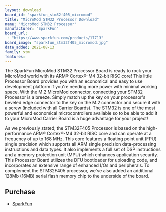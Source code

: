 ```yaml
---
layout: download
board_id: "sparkfun_stm32f405_micromod"
title: "MicroMod STM32 Processor Download"
name: "MicroMod STM32 Processor"
manufacturer: "SparkFun"
board_url:
 - "https://www.sparkfun.com/products/17713"
board_image: "sparkfun_stm32f405_micromod.jpg"
date_added: 2021-08-13
family: stm
features:
---
```


The SparkFun MicroMod STM32 Processor Board is ready to rock your MicroMod world with its ARM® Cortex®-M4 32-bit RISC core! This little Processor Board provides you with an economical and easy to use development platform if you're needing more power with minimal working space. With the M.2 MicroMod connector, connecting your STM32 Processor is a breeze. Simply match up the key on your processor's beveled edge connector to the key on the M.2 connector and secure it with a screw (included with all Carrier Boards). The STM32 is one of the most powerful and economical microcontrollers available so to be able to add it to your MicroMod Carrier Board is a huge advantage for your project!

As we previously stated; the STM32F405 Processor is based on the high-performance ARM® Cortex®-M4 32-bit RISC core and can operate at a frequency of up to 168 MHz. This core features a floating point unit (FPU) single precision which supports all ARM single precision data-processing instructions and data types. It also implements a full set of DSP instructions and a memory protection unit (MPU) which enhances application security. This Processor Board utilizes the DFU bootloader for uploading code, and incorporates an extensive range of enhanced I/Os and peripherals. To complement the STM32F405 processor, we've also added an additional 128Mb (16MB) serial flash memory chip to the underside of the board.


## Purchase
* [SparkFun](https://www.sparkfun.com/products/17713)
